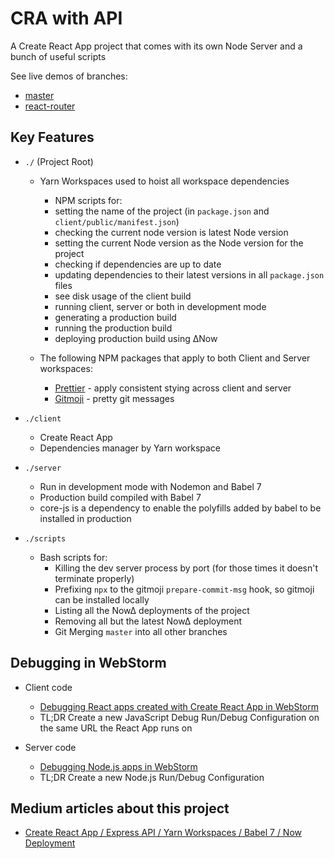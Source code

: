 # CRA with API

A Create React App project that comes with its own Node Server and a bunch of useful scripts

See live demos of branches:
- [master](https://cra-with-api-aehkwjfuwc.now.sh)
- [react-router](https://cra-with-api-zvunbytmru.now.sh)

## Key Features

- `./` (Project Root)

  - Yarn Workspaces used to hoist all workspace dependencies

    - NPM scripts for:
    - setting the name of the project (in `package.json` and `client/public/manifest.json`)
    - checking the current node version is latest Node version
    - setting the current Node version as the Node version for the project
    - checking if dependencies are up to date
    - updating dependencies to their latest versions in all `package.json` files
    - see disk usage of the client build
    - running client, server or both in development mode
    - generating a production build
    - running the production build
    - deploying production build using ∆Now

  - The following NPM packages that apply to both Client and Server workspaces:
    - [Prettier](https://prettier.io/) - apply consistent stying across client and server
    - [Gitmoji](https://gitmoji.carloscuesta.me/) - pretty git messages

- `./client`

  - Create React App
  - Dependencies manager by Yarn workspace

- `./server`

  - Run in development mode with Nodemon and Babel 7
  - Production build compiled with Babel 7
  - core-js is a dependency to enable the polyfills added by babel to be installed in production

- `./scripts`

  - Bash scripts for:
    - Killing the dev server process by port (for those times it doesn't terminate properly)
    - Prefixing `npx` to the gitmoji `prepare-commit-msg` hook, so gitmoji can be installed locally
    - Listing all the Now∆ deployments of the project
    - Removing all but the latest Now∆ deployment
    - Git Merging `master` into all other branches 
    
## Debugging in WebStorm
- Client code
    - [Debugging React apps created with Create React App in WebStorm](https://blog.jetbrains.com/webstorm/2017/01/debugging-react-apps/)
    - TL;DR Create a new JavaScript Debug Run/Debug Configuration on the same URL the React App runs on
    
- Server code
    - [Debugging Node.js apps in WebStorm](https://blog.jetbrains.com/webstorm/2017/09/debugging-node-js-apps-in-webstorm/)
    - TL;DR Create a new Node.js Run/Debug Configuration 

## Medium articles about this project

- [Create React App / Express API / Yarn Workspaces / Babel 7 / Now Deployment](https://medium.com/@smrgrace/create-react-app-express-api-yarn-workspaces-babel-7-now-deployment-2097bf8b371)

